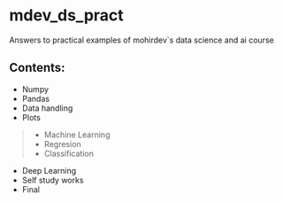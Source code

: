 # mdev_ds_pract
Answers to practical examples of mohirdev`s data science and ai course
## Contents:
* Numpy
* Pandas
* Data handling
* Plots
> * Machine Learning
>* Regresion
>* Classification
* Deep Learning
* Self study works
* Final
